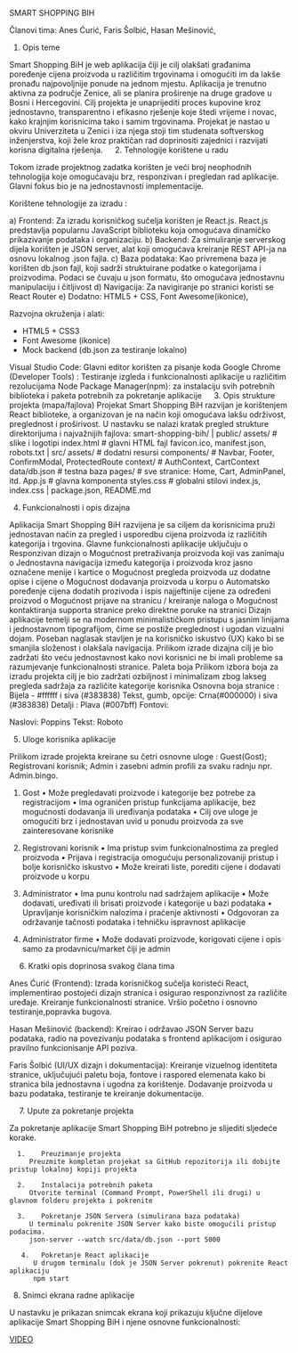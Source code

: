 SMART SHOPPING BIH

Članovi tima:
Anes Ćurić,
Faris Šolbić,
Hasan Mešinović,

1.	Opis teme

Smart Shopping BiH je web aplikacija čiji je cilj olakšati građanima poređenje cijena proizvoda u različitim trgovinama i omogućiti im da lakše pronađu najpovoljnije ponude na jednom mjestu.
Aplikacija je trenutno aktivna za područje Zenice, ali se planira proširenje na druge gradove u Bosni i Hercegovini.
Cilj projekta je unaprijediti proces kupovine kroz jednostavno, transparentno i efikasno rješenje koje štedi vrijeme i novac, kako krajnjim korisnicima tako i samim trgovinama.
Projekat je nastao u okviru Univerziteta u Zenici i iza njega stoji tim studenata softverskog inženjerstva, koji žele kroz praktičan rad doprinositi zajednici i razvijati korisna digitalna rješenja.
 
2.	Tehnologije korištene u radu

Tokom izrade projektnog zadatka korišten je veći broj neophodnih tehnologija koje omogućavaju brz, responzivan i pregledan rad aplikacije. Glavni fokus bio je na jednostavnosti implementacije.


Korištene tehnologije za izradu :

a)	Frontend: Za izradu korisničkog sučelja korišten je React.js. React.js predstavlja popularnu JavaScript biblioteku koja omogućava dinamičko 
prikazivanje podataka i organizaciju.
b)	Backend: Za simuliranje serverskog dijela korišten je JSON server, alat koji omogućava kreiranje REST API-ja na osnovu lokalnog .json fajla.
c)	Baza podataka: Kao privremena baza je korišten db.json fajl, koji sadrži struktuirane podatke o kategorijama i proizvodima.
Podaci se čuvaju u json formatu, što omogućava jednostavnu manipulaciju i čitljivost
d)	Navigacija: Za navigiranje po stranici koristi se React Router
e)	Dodatno: HTML5 + CSS, Font Awesome(ikonice), 

Razvojna okruženja i alati: 
* HTML5 + CSS3
* Font Awesome (ikonice)
* Mock backend (db.json za testiranje lokalno)

Visual Studio Code: Glavni editor korišten za pisanje koda
Google Chrome (Developer Tools) : Testiranje  izgleda i funkcionalnosti aplikacije u različitim rezolucijama
Node Package Manager(npm): za instalaciju svih potrebnih biblioteka i paketa potrebnih za pokretanje aplikacije 
 
3.	Opis strukture projekta (mapa/fajlova)
Projekat Smart Shopping BiH razvijan je korištenjem React biblioteke, a organizovan je na način koji omogućava lakšu održivost, preglednost i proširivost. U nastavku se nalazi kratak pregled strukture direktorijuma i najvažnijih fajlova:
smart-shopping-bih/
|
public/
assets/               # slike i logotipi
index.html           # glavni HTML fajl
favicon.ico, manifest.json, robots.txt
|
src/
assets/             # dodatni resursi
components/         # Navbar, Footer, ConfirmModal, ProtectedRoute
context/            # AuthContext, CartContext
data/db.json        # testna baza
pages/              # sve stranice: Home, Cart, AdminPanel, itd.
App.js               # glavna komponenta
styles.css           # globalni stilovi
index.js, index.css
|
package.json, README.md




4.	Funkcionalnosti i opis dizajna

Aplikacija Smart Shopping BiH razvijena je sa ciljem da korisnicima pruži jednostavan način za pregled i usporedbu cijena proizvoda iz različitih kategorija i trgovina.
Glavne funkcionalnosti aplikacije uključuju
o	Responzivan dizajn
o	Mogućnost pretraživanja proizvoda koji vas zanimaju
o	Jednostavna navigacija između kategorija i proizvoda kroz jasno označene menije i kartice
o	Mogućnost pregleda proizvoda uz dodatne opise i cijene
o	Mogućnost dodavanja proizvoda u korpu
o	Automatsko poređenje cijena dodatih prozivoda i ispis najjeftinije cijene za određeni proizvod
o	Mogućnost prijave na stranicu / kreiranje naloga
o	Mogućnost kontaktiranja supporta stranice preko direktne poruke na stranici
Dizajn aplikacije
temelji se na modernom minimalističkom pristupu s jasnim linijama i jednostavnom tipografijom, čime se postiže preglednost i ugodan vizualni dojam. Poseban naglasak stavljen je na korisničko iskustvo (UX) kako bi se smanjila složenost i olakšala navigacija. Prilikom izrade dizajna cilj je bio zadržati što veću jednostavnost kako novi korisnici ne bi imali probleme sa razumjevanje funkcionalnosti stranice.
Paleta boja 
Prilikom izbora boja za izradu projekta cilj je bio zadržati ozbiljnost i minimalizam zbog lakseg pregleda sadržaja za različite kategorije korisnika 
Osnovna boja stranice :  Bijela - #ffffff  i siva (#383838)
Tekst, gumb, opcije: Crna(#000000) i siva (#383838)
Detalji : Plava (#007bff)
Fontovi:

Naslovi: Poppins
Tekst: Roboto


5.	Uloge korisnika aplikacije

Prilikom izrade projekta kreirane su četri osnovne uloge : Guest(Gost); Registrovani korisnik; Admin i zasebni admin profili za svaku radnju npr. Admin.bingo.
1.	Gost
•	Može pregledavati proizvode i kategorije bez potrebe za registracijom
•	Ima ograničen pristup funkcijama aplikacije, bez mogućnosti dodavanja ili uređivanja podataka
•	Cilj ove uloge je omogućiti brz i jednostavan uvid u ponudu proizvoda za sve zainteresovane korisnike
2.	Registrovani korisnik
•	Ima pristup svim funkcionalnostima za pregled proizvoda
•	Prijava i registracija omogućuju personalizovaniji pristup i bolje korisničko iskustvo
•	Može kreirati liste, porediti cijene i dodavati proizvode u korpu

3.	Administrator
•	Ima punu kontrolu nad sadržajem aplikacije
•	Može dodavati, uređivati ili brisati proizvode i kategorije u bazi podataka
•	Upravljanje korisničkim nalozima i praćenje aktivnosti
•	Odgovoran za održavanje tačnosti podataka i tehničku ispravnost aplikacije

4.	Administrator firme
•	Može dodavati proizvode, korigovati cijene i opis samo za prodavnicu/market čiji je admin


 
6. Kratki opis doprinosa svakog člana tima

Anes Ćurić (Frontend):
 Izrada korisničkog sučelja koristeći React, implementirao postojeći dizajn stranica i osigurao responzivnost za različite uređaje. Kreiranje funkcionalnosti stranice. Vršio početno i osnovno testiranje,popravka bugova.

Hasan Mešinović (backend):
Kreirao i održavao JSON Server bazu podataka, radio na povezivanju podataka s frontend aplikacijom i osigurao pravilno funkcionisanje API poziva.

Faris Šolbić (UI/UX dizajn i dokumentacija):
Kreiranje vizuelnog identiteta stranice, uključujući paletu boja, fontove i raspored elemenata kako bi stranica bila jednostavna i ugodna za korištenje. Dodavanje proizvoda u bazu podataka, testiranje te kreiranje dokumentacije.


 
7.	Upute za pokretanje projekta

Za pokretanje aplikacije Smart Shopping BiH potrebno je slijediti sljedeće korake.
      
      1.	Preuzimanje projekta
         Preuzmite kompletan projekat sa GitHub repozitorija ili dobijte pristup lokalnoj kopiji projekta
   
      2.	Instalacija potrebnih paketa
         Otvorite terminal (Command Prompt, PowerShell ili drugi) u glavnom folderu projekta i pokrenite
   
      3.	Pokretanje JSON Servera (simulirana baza podataka)
         U terminalu pokrenite JSON Server kako biste omogućili pristup podacima.
         json-server --watch src/data/db.json --port 5000
   
       4.	Pokretanje React aplikacije
          U drugom terminalu (dok je JSON Server pokrenut) pokrenite React aplikaciju
          npm start


8.	Snimci ekrana radne aplikacije
   
U nastavku je prikazan snimcak ekrana koji prikazuju ključne dijelove aplikacije Smart Shopping BiH i njene osnovne funkcionalnosti:

[VIDEO](video.mp4)
